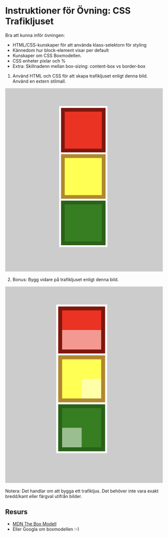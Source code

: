 # Instruktioner för Övning: CSS Trafikljuset

Bra att kunna inför övningen:
  - HTML/CSS-kunskaper för att använda klass-selektorn för styling
  - Kännedom hur block-element visar per default
  - Kunskaper om CSS Boxmodellen. 
  - CSS enheter pixlar och %
  - Extra: Skillnadenn mellan box-sizing: content-box vs border-box

1. Använd HTML och CSS för att skapa trafikljuset enligt denna bild. Använd en extern stilmall.

![This is an image](https://github.com/chasacademy-sandra-larsson/css-basic--traffic-light/blob/main/CSS-trafficlight.png)

2. Bonus: Bygg vidare på trafikljuset enligt denna bild.

![This is an image](https://github.com/chasacademy-sandra-larsson/css-basic--traffic-light/blob/main/CSS-trafficlight-bonus.png)

Notera: Det handlar om att bygga ett trafikljus. Det behöver inte vara exakt bredd/kant eller färgval utifrån bilder.

## Resurs
- [MDN The Box Modell](https://developer.mozilla.org/en-US/docs/Learn/CSS/Building_blocks/The_box_model)
- Eller Googla om boxmodellen :-)



